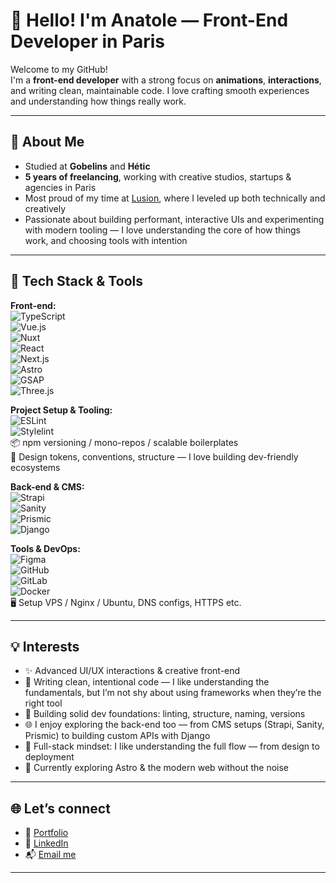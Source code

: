 # 👋 Hello! I'm Anatole — Front-End Developer in Paris

Welcome to my GitHub!  
I'm a **front-end developer** with a strong focus on **animations**, **interactions**, and writing clean, maintainable code. I love crafting smooth experiences and understanding how things really work.

---

## 🚀 About Me

- Studied at **Gobelins** and **Hétic**  
- **5 years of freelancing**, working with creative studios, startups & agencies in Paris  
- Most proud of my time at [Lusion](https://lusion.co), where I leveled up both technically and creatively  
- Passionate about building performant, interactive UIs and experimenting with modern tooling — I love understanding the core of how things work, and choosing tools with intention

---

## 🧰 Tech Stack & Tools

**Front-end:**  
![TypeScript](https://img.shields.io/badge/-TypeScript-000000?style=flat-square&logo=typescript&logoColor=white)  
![Vue.js](https://img.shields.io/badge/-Vue.js-000000?style=flat-square&logo=vue.js&logoColor=white)  
![Nuxt](https://img.shields.io/badge/-Nuxt-000000?style=flat-square&logo=nuxt.js&logoColor=white)  
![React](https://img.shields.io/badge/-React-000000?style=flat-square&logo=react&logoColor=white)  
![Next.js](https://img.shields.io/badge/-Next.js-000000?style=flat-square&logo=next.js&logoColor=white)  
![Astro](https://img.shields.io/badge/-Astro-000000?style=flat-square&logo=astro&logoColor=white)  
![GSAP](https://img.shields.io/badge/-GSAP-000000?style=flat-square&logo=greensock&logoColor=white)  
![Three.js](https://img.shields.io/badge/-Three.js-000000?style=flat-square&logo=three.js&logoColor=white)  

**Project Setup & Tooling:**  
![ESLint](https://img.shields.io/badge/-ESLint-000000?style=flat-square&logo=eslint&logoColor=white)  
![Stylelint](https://img.shields.io/badge/-Stylelint-000000?style=flat-square&logo=stylelint&logoColor=white)  
📦 npm versioning / mono-repos / scalable boilerplates  
🧩 Design tokens, conventions, structure — I love building dev-friendly ecosystems

**Back-end & CMS:**  
![Strapi](https://img.shields.io/badge/-Strapi-000000?style=flat-square&logo=strapi&logoColor=white)  
![Sanity](https://img.shields.io/badge/-Sanity-000000?style=flat-square&logo=sanity&logoColor=white)  
![Prismic](https://img.shields.io/badge/-Prismic-000000?style=flat-square&logo=prismic&logoColor=white)  
![Django](https://img.shields.io/badge/-Django-000000?style=flat-square&logo=django&logoColor=white)

**Tools & DevOps:**  
![Figma](https://img.shields.io/badge/-Figma-000000?style=flat-square&logo=figma&logoColor=white)  
![GitHub](https://img.shields.io/badge/-GitHub-000000?style=flat-square&logo=github&logoColor=white)  
![GitLab](https://img.shields.io/badge/-GitLab-000000?style=flat-square&logo=gitlab&logoColor=white)  
![Docker](https://img.shields.io/badge/-Docker-000000?style=flat-square&logo=docker&logoColor=white)  
🖥️ Setup VPS / Nginx / Ubuntu, DNS configs, HTTPS etc.

---

## 💡 Interests

- ✨ Advanced UI/UX interactions & creative front-end  
- 🧼 Writing clean, intentional code — I like understanding the fundamentals, but I’m not shy about using frameworks when they’re the right tool  
- 🧱 Building solid dev foundations: linting, structure, naming, versions  
- 🌐 I enjoy exploring the back-end too — from CMS setups (Strapi, Sanity, Prismic) to building custom APIs with Django  
- 🔄 Full-stack mindset: I like understanding the full flow — from design to deployment  
- 🌱 Currently exploring Astro & the modern web without the noise

---

## 🌐 Let’s connect

- 🔗 [Portfolio](https://anatoletouvron.fr) 
- 💼 [LinkedIn](https://www.linkedin.com/in/anatole-touvron-28b64a163/)
- 📬 [Email me](mailto:anatoletouvronfr@@gmail.com)

---

